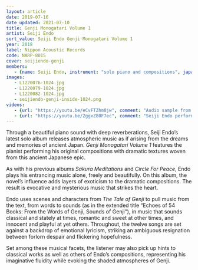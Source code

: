 ```yaml
---
layout: article
date: 2019-07-16
date_updated: 2021-07-10
title: Genji Monogatari Volume 1
artist: Seiji Endo
sort_value: Seiji Endo Genji Monogatari Volume 1
year: 2018
label: Nippon Acoustic Records
code: NARP-8015
cover: seijiendo-genji
members:
   - {name: Seiji Endo, instrument: "solo piano and compositions", japanese_name: 遠藤征志, url: "https://seiji-piano-endo.com"}
images:
   - L1220076-1024.jpg
   - L1220079-1024.jpg
   - L1220082-1024.jpg
   - seijiendo-genji-inside-1024.png
videos: 
   - {url: "https://youtu.be/eCvFTZhm8jw", comment: "Audio sample from “Kiritsubo”, the first track on this album"}
   - {url: "https://youtu.be/ZggxZ80F7ec", comment: "Seiji Endo performing his composition “Sun, Moon and Children Smile” (the first track on his 2012 album *Sakura Meditation*) in Indonesia in 2014"}
---
```

Through a beautiful piano sound with deep reverberations, Seiji Endo’s latest solo album releases atmospheric music as if arising from the dreams and memories of ancient Japan. *Genji Monogatari Volume 1* features the pianist performing his original compositions with dramatic textures woven from this ancient Japanese epic.

As with his previous albums *Sakura Meditations* and *Circle For Peace*, Endo plays his entrancing music alone, freely and beautifully. On this album, the novel’s influence adds layers of exoticism to the dramatic compositions. The result is evocative and mysterious music that strikes the heart.

Endo uses scenes and characters from *The Tale of Genji* to pull music from the text, from words to sounds (as in the extended title “Echoes of 54 Books: From the Words of Genji, Sounds of Genji”), in music that sounds classical and stately at times, romantic and sweet at other times, and innocent and playful at yet others. Throughout, the twelve songs are set against a backdrop of emotional lyricism, striking an ambiguous resignation between forlorn despair and flickering hopefulness.

Set among these musical facets, the listener may also pick up hints to classical works as well as others of Endo’s compositions, representing his imaginative fluidity while evoking the shaded atmospheres of Genji.
